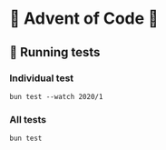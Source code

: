 # 🎄 Advent of Code 🌟

## 🦌 Running tests

### Individual test

```
bun test --watch 2020/1
```

### All tests

```
bun test
```
